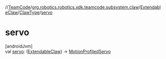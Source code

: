 //[TeamCode](../../../../index.md)/[org.robotics.robotics.xdk.teamcode.subsystem.claw](../../index.md)/[ExtendableClaw](../index.md)/[ClawType](index.md)/[servo](servo.md)

# servo

[androidJvm]\
val [servo](servo.md): ([ExtendableClaw](../index.md)) -&gt; [MotionProfiledServo](../../../org.robotics.robotics.xdk.teamcode.subsystem.motionprofile.wrappers/-motion-profiled-servo/index.md)
